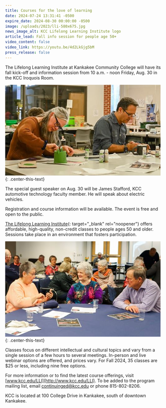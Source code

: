 ```yaml
---
title: Courses for the love of learning
date: 2024-07-24 13:31:41 -0500
expire_date: 2024-08-30 00:00:00 -0500
image: /uploads/2023/lli-580x675.jpg
news_image_alt: KCC Lifelong Learning Institute logo
article_lead: Fall info session for people age 50+
video_content: false
video_link: https://youtu.be/4d2LkGjg5bM
press_release: false
---
```

The Lifelong Learning Institute at Kankakee Community College will have its fall kick-off and information session from 10 a.m. - noon Friday, Aug. 30 in the KCC Iroquois Room.

![KCC Lifelong Learning Institute ceramics class](/uploads/2023/lliceramics-500x292.jpg "KCC Lifelong Learning Institute ceramics class")
{: .center-this-text}

The special guest speaker on Aug. 30 will be James Stafford, KCC automotive technology faculty member. He will speak about electric vehicles.

Registration and course information will be available. The event is free and open to the public.

[The Lifelong Learning Institute](https://continuinged.kcc.edu/){: target="_blank" rel="noopener"} offers affordable, high-quality, non-credit classes to people ages 50 and older. Sessions take place in an environment that fosters participation.

![KCC Lifelong Learning Institute Movies &amp; Music luncheon](/uploads/2023/llimusicluncheon-500x307.jpg "KCC Lifelong Learning Institute Movies &amp; Music luncheon")
{: .center-this-text}

Classes focus on different intellectual and cultural topics and vary from a single session of a few hours to several meetings. In-person and live webinar options are offered, and prices vary. For Fall 2024, 35 classes are $25 or less, including nine free options.

For more information or to find the latest course offerings, visit [www.kcc.edu/LLI](http://www.kcc.edu/LLI). To be added to the program mailing list, email [continuinged@kcc.edu](mailto:continuinged@kcc.edu) or phone 815-802-8206.

KCC is located at 100 College Drive in Kankakee, south of downtown Kankakee.